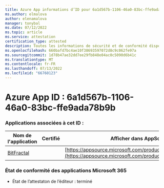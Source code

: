 ```yaml
---
title: Azure App informations d’ID pour 6a1d567b-1106-46a0-83bc-ffe9ada78b9b
ms.author: elmalova
author: elenamalova
manager: tonybal
ms.date: 07/12/2022
ms.topic: article
ms.service: attestation
certification_type: attested
description: Toutes les informations de sécurité et de conformité disponibles pour 6a1d567b-1106-46a0-83bc-ffe9ada78b9b.
ms.openlocfilehash: 660bafd7bc4ae10f38693597072d8c9c062fe97a
ms.sourcegitcommit: 1d78b47ae32dd7ee29fb848e04ac0c5090d6b41c
ms.translationtype: MT
ms.contentlocale: fr-FR
ms.lasthandoff: 07/13/2022
ms.locfileid: "66760123"
---
```

# <a name="azure-app-id-6a1d567b-1106-46a0-83bc-ffe9ada78b9b"></a>Azure App ID : 6a1d567b-1106-46a0-83bc-ffe9ada78b9b


### <a name="apps-associated-with-this-id"></a>Applications associées à cet ID :
| **Nom de l'application** | **Certifié** | **Afficher dans AppSource** |
|--------------|---------------|-----------------------|
| [BitFractal](../forward/WA200004172.md) |  | [https://appsource.microsoft.com/product/office/WA200004172](https://appsource.microsoft.com/product/office/WA200004172) |

### <a name="microsoft-365-app-compliance-status"></a>État de conformité des applications Microsoft 365
- État de l’attestaton de l’éditeur : terminé
